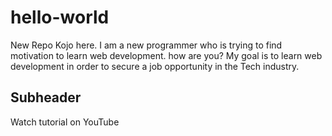 # hello-world
New Repo
Kojo here. I am a new programmer who is trying to find motivation to learn web development. how are you? 
My goal is to learn web development in order to secure a job opportunity in the Tech industry. 


## Subheader

Watch tutorial on YouTube